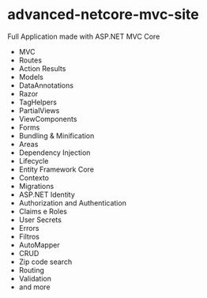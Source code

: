 # advanced-netcore-mvc-site

Full Application made with ASP.NET MVC Core

- MVC
- Routes
- Action Results
- Models
- DataAnnotations
- Razor
- TagHelpers
- PartialViews
- ViewComponents
- Forms
- Bundling & Minification
- Areas
- Dependency Injection
- Lifecycle
- Entity Framework Core
- Contexto
- Migrations
- ASP.NET Identity
- Authorization and Authentication
- Claims e Roles
- User Secrets
- Errors
- Filtros
- AutoMapper
- CRUD
- Zip code search
- Routing
- Validation
- and more
